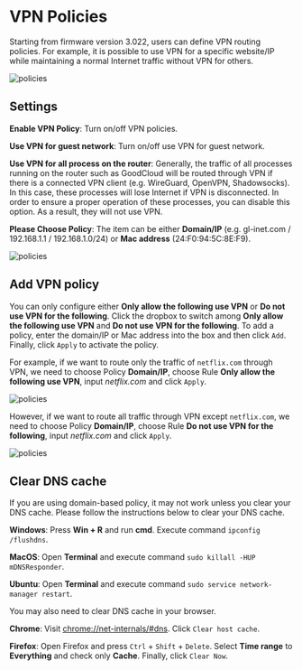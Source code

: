# VPN Policies

Starting from firmware version 3.022, users can define VPN routing policies. For example, it is possible to use VPN for a specific website/IP while maintaining a normal Internet traffic without VPN for others.

![policies](https://static.gl-inet.com/docs/en/3/app/policies/policies.jpg)

## Settings

**Enable VPN Policy**: Turn on/off VPN policies.

**Use VPN for guest network**: Turn on/off use VPN for guest network.

**Use VPN for all process on the router**: Generally, the traffic of all processes running on the router such as GoodCloud will be routed through VPN if there is a connected VPN client (e.g. WireGuard, OpenVPN, Shadowsocks). In this case, these processes will lose Internet if VPN is disconnected. In order to ensure a proper operation of these processes, you can disable this option. As a result, they will not use VPN.

**Please Choose Policy**: The item can be either **Domain/IP** (e.g. gl-inet.com / 192.168.1.1 / 192.168.1.0/24) or **Mac address** (24:F0:94:5C:8E:F9).

![policies](https://static.gl-inet.com/docs/en/3/app/policies/settings.jpg)

## Add VPN policy

You can only configure either **Only allow the following use VPN** or **Do not use VPN for the following**. Click the dropbox to switch among **Only allow the following use VPN** and **Do not use VPN for the following**. To add a policy, enter the domain/IP or Mac address into the box and then click `Add`. Finally, click `Apply` to activate the policy. 

For example, if we want to route only the traffic of `netflix.com` through VPN, we need to choose Policy **Domain/IP**, choose Rule **Only allow the following use VPN**, input *netflix.com* and click `Apply`.

![policies](https://static.gl-inet.com/docs/en/3/app/policies/use_vpn.jpg)

However, if we want to route all traffic through VPN except `netflix.com`, we need to choose Policy **Domain/IP**, choose Rule **Do not use VPN for the following**, input *netflix.com* and click `Apply`.

![policies](https://static.gl-inet.com/docs/en/3/app/policies/dont_use_vpn.jpg)

## Clear DNS cache

If you are using domain-based policy, it may not work unless you clear your DNS cache. Please follow the instructions below to clear your DNS cache.

**Windows**: Press **Win + R** and run **cmd**. Execute command `ipconfig /flushdns`.

**MacOS**: Open **Terminal** and execute command `sudo killall -HUP mDNSResponder`.

**Ubuntu**: Open **Terminal** and execute command `sudo service network-manager restart`.

You may also need to clear DNS cache in your browser.

**Chrome**: Visit [chrome://net-internals/#dns](chrome://net-internals/#dns). Click `Clear host cache`.

**Firefox**: Open Firefox and press `Ctrl` + `Shift` + `Delete`. Select **Time range** to **Everything** and check only **Cache**. Finally, click `Clear Now`.